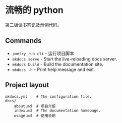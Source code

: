 # 流畅的 python

第二版读书笔记及示例代码。

## Commands

* `poetry run cli` - 运行项目脚本
* `mkdocs serve` - Start the live-reloading docs server.
* `mkdocs build` - Build the documentation site.
* `mkdocs -h` - Print help message and exit.

## Project layout

    mkdocs.yml    # The configuration file.
    docs/
        about.md  # 项目介绍
        index.md  # The documentation homepage.
        usage.md  # 使用说明
